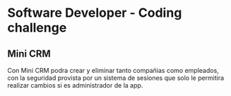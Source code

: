 # Software Developer - Coding challenge

## Mini CRM

Con Mini CRM podra crear y eliminar tanto compañias como empleados, con la seguridad provista por un sistema de sesiones que solo le permitira realizar cambios si es administrador de la app.